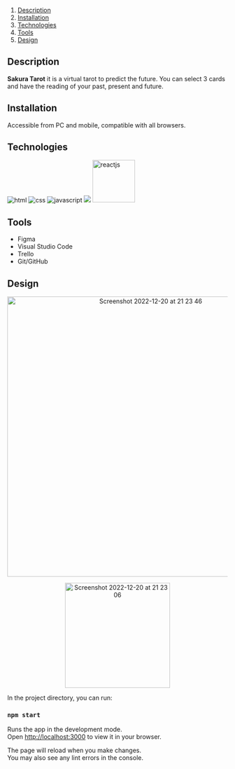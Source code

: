 
1. [Description](#description)
2. [Installation](#installation)
3. [Technologies](#technologies)
4. [Tools](#tools)
5. [Design](#design)


## Description

<p class = "description"><strong>Sakura Tarot</strong> it is a virtual tarot to predict the future. You can select 3 cards and have the reading of your past, present and future.

## Installation

<p class ="installation">Accessible from PC and mobile, compatible with all browsers.</p>



## Technologies


<img src= "https://img.shields.io/badge/html5-%23E34F26.svg?style=for-the-badge&logo=html5&logoColor=white" alt = "html"></img>
<img src= "https://img.shields.io/badge/css3-%231572B6.svg?style=for-the-badge&logo=css3&logoColor=white" alt = "css"></img>
<img src= "https://img.shields.io/badge/javascript-%23323330.svg?style=for-the-badge&logo=javascript&logoColor=%23F7DF1E" alt= "javascript"></img>
<img src="https://img.shields.io/badge/sweetalert2-%23E34F26.svg?style=for-the-badge&logo=html5&logoColor=white"></img>
<img width="97" alt="reactjs" src="https://user-images.githubusercontent.com/116796010/208762698-0a45035e-9e2e-46fa-8114-6ba7e9916daf.png">




## Tools

<ul>
   <li>Figma</li>
   <li>Visual Studio Code</li>
   <li>Trello</li>
   <li>Git/GitHub</li>
</ul>


## Design

<p align="center"><img width="640" alt="Screenshot 2022-12-20 at 21 23 46" src="https://user-images.githubusercontent.com/116796010/208761343-156c9526-f349-4cc5-a76c-5bd1f3ed9c9d.png"></p>

<p align="center"><img width="240" alt="Screenshot 2022-12-20 at 21 23 06" src="https://user-images.githubusercontent.com/116796010/208761396-1129e283-ef47-4454-879c-9276e9670677.png"></p>

In the project directory, you can run:

### `npm start`

Runs the app in the development mode.\
Open [http://localhost:3000](http://localhost:3000) to view it in your browser.

The page will reload when you make changes.\
You may also see any lint errors in the console.


